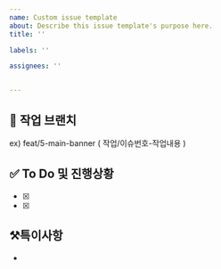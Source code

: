 ```yaml
---
name: Custom issue template
about: Describe this issue template's purpose here.
title: ''

labels: ''

assignees: ''


---
```


## 🌈 작업 브랜치
ex) feat/5-main-banner  ( 작업/이슈번호-작업내용 )


## ✅ To Do 및 진행상황
- [x] 
- [x]

## ⚒특이사항
-
